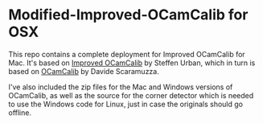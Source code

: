 # Modified-Improved-OCamCalib for OSX
This repo contains a complete deployment for Improved OCamCalib for Mac. It's based on [Improved OCamCalib](https://github.com/urbste/ImprovedOcamCalib) by Steffen Urban, which in turn is based on [OCamCalib](https://sites.google.com/site/scarabotix/ocamcalib-toolbox) by Davide Scaramuzza.

I've also included the zip files for the Mac and Windows versions of OCamCalib, as well as the source for the corner detector which is needed to use the Windows code for Linux, just in case the originals should go offline.
